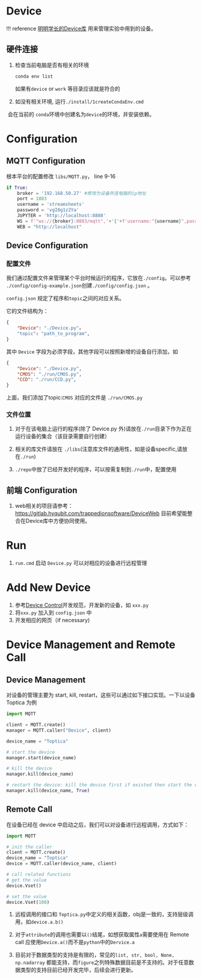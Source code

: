 # Device

!!! reference
   [明明学长的Device库](https://cloud.tsinghua.edu.cn/d/708864f7fd554fc8bd6a/)
   用来管理实验中用到的设备。

## 硬件连接

1. 检查当前电脑是否有相关的环境

   ```bash
   conda env list
   ```

   如果有`device` or `work` 等目录应该就是符合的

2. 如没有相关环境, 运行`./install/1createCondaEnv.cmd`  

​		会在当前的 `conda`环境中创建名为`device`的环境，并安装依赖。

# Configuration

## MQTT Configuration

根本平台的配置修改 `libs/MQTT.py`， line 9-16

```python
if True:
    broker = '192.168.50.27' #修改为设备所连电脑的ip地址
    port = 1883
    username = 'streamsheets'
    password = 'vgI8g1z2Ya'
    JUPYTER = 'http://localhost:8888'
    WS = f'"ws://{broker}:8083/mqtt",'+'{'+f'username:"{username}",password:"{password}"'+'}' 
    WEB = "http://localhost"
```

## Device Configuration

### 配置文件

我们通过配置文件来管理某个平台时候运行的程序，它放在`./config`。可以参考 `./config/config-example.json`创建`./config/config.json`  。

`config.json` 规定了程序和`topic`之间的对应关系。

它的文件结构为：

```json
{
    "Device": "./Device.py"，
    "topic": "path_to_program",
}
```

其中 `Device` 字段为必须字段，其他字段可以按照新增的设备自行添加，如

```json
{
    "Device": "./Device.py",
    "CMOS": "./run/CMOS.py",
    "CCD": "./run/CCD.py",    
}
```

上面，我们添加了topic:`CMOS` 对应的文件是 `./run/CMOS.py`

### 文件位置

1. 对于在该电脑上运行的程序(除了 Device.py 外)请放在`./run`目录下作为正在运行设备的集合（该目录需要自行创建）

2. 相关的库文件请放在 `./libs`(注意库文件的通用性，如是设备specific,请放在`./run`)

3. `./repo`中放了已经开发好的程序，可以按需复制到`./run`中，配置使用


## 前端 Configuration

1. web相关的项目请参考：https://gitlab.hyqubit.com/trappedionsoftware/DeviceWeb
目前希望能整合在Device库中方便协同使用。


# Run

1. `run.cmd` 启动 `Device.py` 可以对相应的设备进行远程管理

   

# Add New Device

1. 参考[Device Control](https://e3wkuiehjm.feishu.cn/docx/OG4fdgMOMovWoYxsHfocOW8dn3g?from=from_copylink)开发规范，开发新的设备，如 `xxx.py`
2. 将`xxx.py` 加入到 `config.json` 中
3. 开发相应的网页（if necessary)



# Device Management and Remote Call

## Device Management

对设备的管理主要为 start, kill, restart，这些可以通过如下接口实现。一下以设备 Toptica 为例

```python
import MQTT

client = MQTT.create()
manager = MQTT.caller("Device", client)

device_name = "Toptica"

# start the device
manager.start(device_name)

# kill the device
manager.kill(device_name)

# restart the device: kill the device first if existed then start the device
manager.kill(device_name, True)
```



## Remote Call

在设备已经在 device 中启动之后，我们可以对设备进行远程调用，方式如下：

```python
import MQTT

# init the caller
client = MQTT.create()
device_name = "Toptica"
device = MQTT.caller(device_name, client)

# call related functions
# get the value
device.Vset()

# set the value
device.Vset(100)
```

1. 远程调用的接口和 `Toptica.py`中定义的相关函数，obj是一致的，支持层级调用，如`device.a.b()`

2. 对于`attribute`的调用也需要以`()`结尾，如想获取属性`a`需要使用在 Remote  call 应使用`Device.a()`而不是`python`中的`Dervice.a`
3. 目前对于数据类型的支持是有限的，常见的`list, str, bool, None, np.nadarray` 都能支持，而`figure`之列特殊数据目前是不支持的。对于任意数据类型的支持目前已经开发完毕，后续会进行更新。